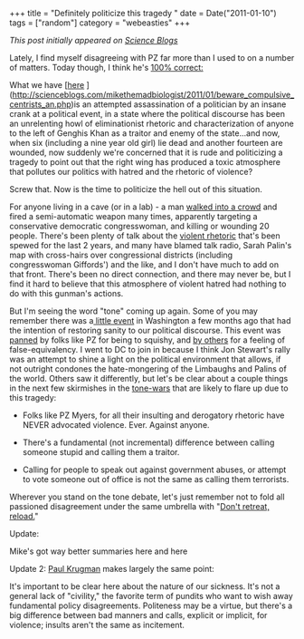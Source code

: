 +++
title = "Definitely politicize this tragedy "
date = Date("2011-01-10")
tags = ["random"]
category = "webeasties"
+++

_This post initially appeared on [Science Blogs](http://scienceblogs.com/webeasties)_

Lately, I find myself disagreeing with PZ far more than I used to on a number of matters. Today though, I think he's [100% correct:](http://scienceblogs.com/pharyngula/2011/01/dont_politicize_this_tragedy.php)

What we have [[here](http://scienceblogs.com/mikethemadbiologist/2011/01/the_absence_of_civility_is_not.php) ](http://scienceblogs.com/mikethemadbiologist/2011/01/beware_compulsive_centrists_an.php)is an attempted assassination of a politician by an insane crank at a political event, in a state where the political discourse has been an unrelenting howl of eliminationist rhetoric and characterization of anyone to the left of Genghis Khan as a traitor and enemy of the state...and now, when six (including a nine year old girl) lie dead and another fourteen are wounded, now suddenly we're concerned that it is rude and politicizing a tragedy to point out that the right wing has produced a toxic atmosphere that pollutes our politics with hatred and the rhetoric of violence?

Screw that. Now is the time to politicize the hell out of this situation.

For anyone living in a cave (or in a lab) - a man [walked into a crowd](http://www.nytimes.com/2011/01/09/us/politics/09giffords.html?pagewanted=2&_r=1&sq=giffords&st=cse&scp=1) and fired a semi-automatic weapon many times, apparently targeting a conservative democratic congresswoman, and killing or wounding 20 people. 
There's been plenty of talk about the [violent rhetoric](http://www.huffingtonpost.com/2010/03/24/sarah-palins-pac-puts-gun_n_511433.html) that's been spewed for the last 2 years, and many have blamed talk radio, Sarah Palin's map with cross-hairs over congressional districts (including congresswoman Giffords') and the like, and I don't have much to add on that front. There's been no direct connection, and there may never be, but I find it hard to believe that this atmosphere of violent hatred had nothing to do with this gunman's actions.

But I'm seeing the word "tone" coming up again. Some of you may remember there was a[ little event](http://scienceblogs.com/webeasties/2010/11/rally_to_restore_something.php) in Washington a few months ago that had the intention of restoring sanity to our political discourse. This event was [panned](http://scienceblogs.com/pharyngula/2010/10/the_rally_for_tone.php) by folks like PZ for being to squishy, and [by others](http://my.firedoglake.com/thecallup/2010/11/06/watch-bill-maher-pans-john-stewart%E2%80%99s-%E2%80%98restore-sanity%E2%80%99-rally%E2%80%99s-false-equivalency-theme/) for a feeling of false-equivalency. I went to DC to join in because I think Jon Stewart's rally was an attempt to shine a light on the political environment that allows, if not outright condones the hate-mongering of the Limbaughs and Palins of the world. Others saw it differently, but let's be clear about a couple things in the next few skirmishes in the [tone-wars](http://evolvingthoughts.net/2010/10/31/tone-wars/) that are likely to flare up due to this tragedy:

- Folks like PZ Myers, for all their insulting and derogatory rhetoric have NEVER advocated violence. Ever. Against anyone.

- There's a fundamental (not incremental) difference between calling someone stupid and calling them a traitor.

- Calling for people to speak out against government abuses, or attempt to vote someone out of office is not the same as calling them terrorists.

Wherever you stand on the tone debate, let's just remember not to fold all passioned disagreement under the same umbrella with "[Don't retreat, reload.](http://twitter.com/#!/SarahPalinUSA/status/10935548053)"

Update:

Mike's got way better summaries here and here

Update 2: [Paul Krugman](http://www.nytimes.com/2011/01/10/opinion/10krugman.html?partner=rssnyt&emc=rss) makes largely the same point:

It's important to be clear here about the nature of our sickness. It's not a general lack of "civility," the favorite term of pundits who want to wish away fundamental policy disagreements. Politeness may be a virtue, but there's a big difference between bad manners and calls, explicit or implicit, for violence; insults aren't the same as incitement.

      
  
